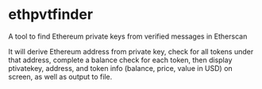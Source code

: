 # ethpvtfinder
A tool to find Ethereum private keys from verified messages in Etherscan


It will derive Ethereum address from private key, check for all tokens under that address, complete a balance check for each token, then display ptivatekey, address, and token info (balance, price, value in USD) on screen, as well as output to file. 
